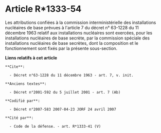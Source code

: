 # Article R*1333-54

Les attributions confiées à la commission interministérielle des installations nucléaires de base prévues à l'article 7 du
décret n° 63-1228 du 11 décembre 1963 relatif aux installations nucléaires sont exercées, pour les installations nucléaires
de base secrète, par la commission spéciale des installations nucléaires de base secrètes, dont la composition et le
fonctionnement sont fixés par la présente sous-section.

**Liens relatifs à cet article**

	**Cite**:

	  - Décret n°63-1228 du 11 décembre 1963 - art. 7, v. init.

	**Anciens textes**:

	  - Décret n°2001-592 du 5 juillet 2001 - art. 7 (Ab)

	**Codifié par**:

	  - Décret n°2007-583 2007-04-23 JORF 24 avril 2007

	**Cité par**:

	  - Code de la défense. - art. R*1333-41 (V)
